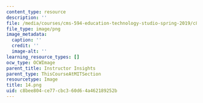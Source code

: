 ```yaml
---
content_type: resource
description: ''
file: /media/courses/cms-594-education-technology-studio-spring-2019/c8bee804ce77cbc360d64a462189252b_14.png
file_type: image/png
image_metadata:
  caption: ''
  credit: ''
  image-alt: ''
learning_resource_types: []
ocw_type: OCWImage
parent_title: Instructor Insights
parent_type: ThisCourseAtMITSection
resourcetype: Image
title: 14.png
uid: c8bee804-ce77-cbc3-60d6-4a462189252b
---
```

